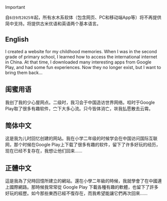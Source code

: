 > [!IMPORTANT]
>
> 自`6日9月2025年`起，所有水木系软体（包含网页、PC和移动端App等）将不再提供简中支持。将提供古米优语和英语两个基本语言。

## English

I created a website for my childhood memories. When I was in the second grade of primary school, I learned how to access the international internet in China. At that time, I downloaded many interesting apps from Google Play, and had some fun experiences. Now they no longer exist, but I want to bring them back…

## 闺蜜用语

我创了我的少心屋网点。二级时，我习会于中国造访世界网络。呾时于Google Play取了很多有趣软件，㝉下大多心流。只今皆体消亡，<span style="display: inline-block; position: relative; width: 1em; height: 1em; top: -0.1em; left: -0.1em;"><span style="position: absolute; left: -0.19em; transform: scale(0.28, 0.9); font-weight: bold;">口</span><span style="position: absolute; left: 0.24em; transform: scale(0.6, 1);">夹</span></span>我払愿散去云霄。

## 简体中文

这是我为儿时回忆创建的网站。我在小学二年级的时候学会在中国访问国际互联网，那个时候在Google Play上下载了很多有趣的软件，留下了许多好玩的经历，现在已经不复存在，我想让他们回来……

## 正體中文

這是我為了兒時回憶所建立的網站。還在小學二年級的時候，我就學會了在中國連上國際網路。那時候我常常從 Google Play 下載各種有趣的軟體，也留下了許多好玩的經歷。如今那些東西已經不復存在，而我希望能讓它們再次回來……